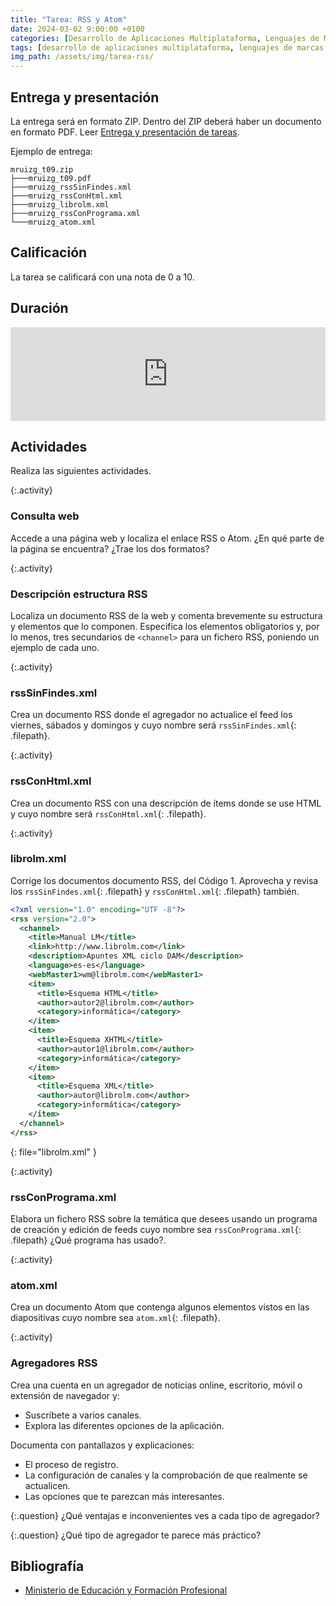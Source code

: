 ```yaml
---
title: "Tarea: RSS y Atom"
date: 2024-03-02 9:00:00 +0100
categories: [Desarrollo de Aplicaciones Multiplataforma, Lenguajes de Marcas y Sistemas de Gestión de Información]
tags: [desarrollo de aplicaciones multiplataforma, lenguajes de marcas y sistemas de gestión de información, administración de sistemas informáticos de red, práctica, tarea, dam, DAM, asir]
img_path: /assets/img/tarea-rss/
---
```


## Entrega y presentación

La entrega será en formato ZIP. Dentro del ZIP deberá haber un documento en formato PDF. Leer [Entrega y presentación de tareas](/posts/entrega-presentacion-tareas/).

Ejemplo de entrega:

```plaintext
mruizg_t09.zip
├───mruizg_t09.pdf
├───mruizg_rssSinFindes.xml
├───mruizg_rssConHtml.xml
├───mruizg_librolm.xml
├───mruizg_rssConPrograma.xml
└───mruizg_atom.xml
```

## Calificación

La tarea se calificará con una nota de 0 a 10.

## Duración

<div class="strawpoll-embed" id="strawpoll_GeZAOdq68nV" style="max-height: 320px; max-width: 640px; width: 100%; margin: 0 auto; display: flex; flex-direction: column;"><iframe title="StrawPoll Embed" id="strawpoll_iframe_GeZAOdq68nV" src="https://strawpoll.com/embed/GeZAOdq68nV" style="position: static; visibility: visible; display: block; width: 100%; flex-grow: 1;" frameborder="0" allowfullscreen allowtransparency>Loading...</iframe><script async src="https://cdn.strawpoll.com/dist/widgets.js" charset="utf-8"></script></div>

## Actividades

Realiza las siguientes actividades.

{:.activity}
### Consulta web

Accede a una página web y localiza el enlace RSS o Atom. ¿En qué parte de la página se encuentra? ¿Trae los dos formatos?

{:.activity}
### Descripción estructura RSS

Localiza un documento RSS de la web y comenta brevemente su estructura y elementos que lo componen. Especifica los elementos obligatorios y, por lo menos, tres secundarios de `<channel>` para un fichero RSS, poniendo un ejemplo de cada uno.

{:.activity}
### rssSinFindes.xml

Crea un documento RSS donde el agregador no actualice el feed los viernes, sábados y domingos y cuyo nombre será `rssSinFindes.xml`{: .filepath}.

{:.activity}
### rssConHtml.xml

Crea un documento RSS con una descripción de ítems donde se use HTML y cuyo nombre será `rssConHtml.xml`{: .filepath}.

{:.activity}
### librolm.xml

Corrige los documentos documento RSS, del Código 1. Aprovecha y revisa los `rssSinFindes.xml`{: .filepath} y `rssConHtml.xml`{: .filepath} también.

```xml
<?xml version="1.0" encoding="UTF -8"?>
<rss version="2.0">
  <channel>
    <title>Manual LM</title>
    <link>http://www.librolm.com</link>
    <description>Apuntes XML ciclo DAM</description>
    <language>es-es</language>
    <webMaster1>wm@librolm.com</webMaster1>
    <item>
      <title>Esquema HTML</title>
      <author>autor2@librolm.com</author>
      <category>informática</category>
    </item>
    <item>
      <title>Esquema XHTML</title>
      <author>autor1@librolm.com</author>
      <category>informática</category>
    </item>
    <item>
      <title>Esquema XML</title>
      <author>autor@librolm.com</author>
      <category>informática</category>
    </item>
  </channel>
</rss>
```
{: file="librolm.xml" }

{:.activity}
### rssConPrograma.xml

Elabora un fichero RSS sobre la temática que desees usando un programa de creación y edición de feeds cuyo nombre sea `rssConPrograma.xml`{: .filepath} ¿Qué programa has usado?.

{:.activity}
### atom.xml

Crea un documento Atom que contenga algunos elementos vistos en las diapositivas cuyo nombre sea `atom.xml`{: .filepath}.

{:.activity}
### Agregadores RSS

Crea una cuenta en un agregador de noticias online, escritorio, móvil o extensión de navegador y:

- Suscríbete a varios canales.
- Explora las diferentes opciones de la aplicación.

Documenta con pantallazos y explicaciones:

- El proceso de registro.
- La configuración de canales y la comprobación de que realmente se actualicen.
- Las opciones que te parezcan más interesantes.

{:.question}
¿Qué ventajas e inconvenientes ves a cada tipo de agregador?

{:.question}
¿Qué tipo de agregador te parece más práctico?

## Bibliografía

- [Ministerio de Educación y Formación Profesional](https://www.educacionyfp.gob.es/portada.html)
